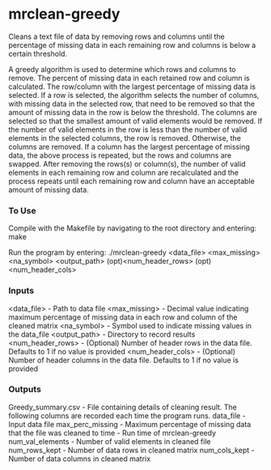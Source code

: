 # mrclean-greedy
Cleans a text file of data by removing rows and columns until the percentage of missing data in each remaining row and columns is below a certain threshold.

A greedy algorithm is used to determine which rows and columns to remove. The percent of missing data in each retained row and column is calculated. The row/column with the largest percentage of missing data is selected. If a row is selected, the algorithm selects the number of columns, with missing data in the selected row, that need to be removed so that the amount of missing data in the row is below the threshold. The columns are selected so that the smallest amount of valid elements would be removed. If the number of valid elements in the row is less than the number of valid elements in the selected columns, the row is removed. Otherwise, the columns are removed. If a column has the largest percentage of missing data, the above process is repeated, but the rows and columns are swapped. After removing the rows(s) or column(s), the number of valid elements in each remaining row and column are recalculated and the process repeats until each remaining row and column have an acceptable amount of missing data.

### To Use
Compile with the Makefile by navigating to the root directory and entering: make

Run the program by entering: ./mrclean-greedy <data_file> <max_missing> <na_symbol> <output_path> (opt)<num_header_rows> (opt)<num_header_cols>

### Inputs
<data_file> - Path to data file
<max_missing> - Decimal value indicating maximum percentage of missing data in each row and column of the cleaned matrix
<na_symbol> - Symbol used to indicate missing values in the data_file
<output_path> - Directory to record results
<num_header_rows> - (Optional) Number of header rows in the data file. Defaults to 1 if no value is provided
<num_header_cols> - (Optional) Number of header columns in the data file. Defaults to 1 if no value is provided

### Outputs
Greedy_summary.csv - File containing details of cleaning result. The following columns are recorded each time the program runs.
data_file - Input data file
max_perc_missing - Maximum percentage of missing data that the file was cleaned to
time - Run time of mrclean-greedy
num_val_elements - Number of valid elements in cleaned file
num_rows_kept - Number of data rows in cleaned matrix
num_cols_kept - Number of data columns in cleaned matrix



